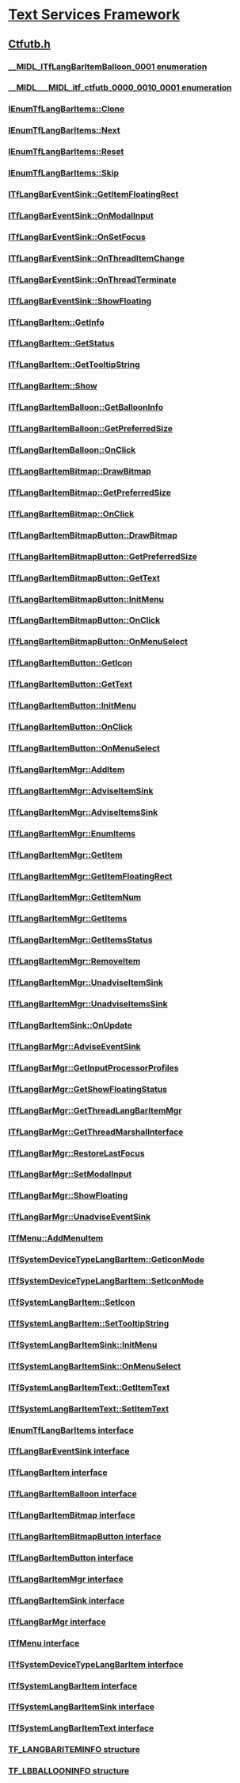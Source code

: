 # [Text Services Framework](../_tsf/index.md)
## [Ctfutb.h](index.md)
### [__MIDL_ITfLangBarItemBalloon_0001 enumeration](../ctfutb/ne-ctfutb-__midl_itflangbaritemballoon_0001.md)
### [__MIDL___MIDL_itf_ctfutb_0000_0010_0001 enumeration](../ctfutb/ne-ctfutb-__midl___midl_itf_ctfutb_0000_0010_0001.md)
### [IEnumTfLangBarItems::Clone](../ctfutb/nf-ctfutb-ienumtflangbaritems-clone.md)
### [IEnumTfLangBarItems::Next](../ctfutb/nf-ctfutb-ienumtflangbaritems-next.md)
### [IEnumTfLangBarItems::Reset](../ctfutb/nf-ctfutb-ienumtflangbaritems-reset.md)
### [IEnumTfLangBarItems::Skip](../ctfutb/nf-ctfutb-ienumtflangbaritems-skip.md)
### [ITfLangBarEventSink::GetItemFloatingRect](../ctfutb/nf-ctfutb-itflangbareventsink-getitemfloatingrect.md)
### [ITfLangBarEventSink::OnModalInput](../ctfutb/nf-ctfutb-itflangbareventsink-onmodalinput.md)
### [ITfLangBarEventSink::OnSetFocus](../ctfutb/nf-ctfutb-itflangbareventsink-onsetfocus.md)
### [ITfLangBarEventSink::OnThreadItemChange](../ctfutb/nf-ctfutb-itflangbareventsink-onthreaditemchange.md)
### [ITfLangBarEventSink::OnThreadTerminate](../ctfutb/nf-ctfutb-itflangbareventsink-onthreadterminate.md)
### [ITfLangBarEventSink::ShowFloating](../ctfutb/nf-ctfutb-itflangbareventsink-showfloating.md)
### [ITfLangBarItem::GetInfo](../ctfutb/nf-ctfutb-itflangbaritem-getinfo.md)
### [ITfLangBarItem::GetStatus](../ctfutb/nf-ctfutb-itflangbaritem-getstatus.md)
### [ITfLangBarItem::GetTooltipString](../ctfutb/nf-ctfutb-itflangbaritem-gettooltipstring.md)
### [ITfLangBarItem::Show](../ctfutb/nf-ctfutb-itflangbaritem-show.md)
### [ITfLangBarItemBalloon::GetBalloonInfo](../ctfutb/nf-ctfutb-itflangbaritemballoon-getballooninfo.md)
### [ITfLangBarItemBalloon::GetPreferredSize](../ctfutb/nf-ctfutb-itflangbaritemballoon-getpreferredsize.md)
### [ITfLangBarItemBalloon::OnClick](../ctfutb/nf-ctfutb-itflangbaritemballoon-onclick.md)
### [ITfLangBarItemBitmap::DrawBitmap](../ctfutb/nf-ctfutb-itflangbaritembitmap-drawbitmap.md)
### [ITfLangBarItemBitmap::GetPreferredSize](../ctfutb/nf-ctfutb-itflangbaritembitmap-getpreferredsize.md)
### [ITfLangBarItemBitmap::OnClick](../ctfutb/nf-ctfutb-itflangbaritembitmap-onclick.md)
### [ITfLangBarItemBitmapButton::DrawBitmap](../ctfutb/nf-ctfutb-itflangbaritembitmapbutton-drawbitmap.md)
### [ITfLangBarItemBitmapButton::GetPreferredSize](../ctfutb/nf-ctfutb-itflangbaritembitmapbutton-getpreferredsize.md)
### [ITfLangBarItemBitmapButton::GetText](../ctfutb/nf-ctfutb-itflangbaritembitmapbutton-gettext.md)
### [ITfLangBarItemBitmapButton::InitMenu](../ctfutb/nf-ctfutb-itflangbaritembitmapbutton-initmenu.md)
### [ITfLangBarItemBitmapButton::OnClick](../ctfutb/nf-ctfutb-itflangbaritembitmapbutton-onclick.md)
### [ITfLangBarItemBitmapButton::OnMenuSelect](../ctfutb/nf-ctfutb-itflangbaritembitmapbutton-onmenuselect.md)
### [ITfLangBarItemButton::GetIcon](../ctfutb/nf-ctfutb-itflangbaritembutton-geticon.md)
### [ITfLangBarItemButton::GetText](../ctfutb/nf-ctfutb-itflangbaritembutton-gettext.md)
### [ITfLangBarItemButton::InitMenu](../ctfutb/nf-ctfutb-itflangbaritembutton-initmenu.md)
### [ITfLangBarItemButton::OnClick](../ctfutb/nf-ctfutb-itflangbaritembutton-onclick.md)
### [ITfLangBarItemButton::OnMenuSelect](../ctfutb/nf-ctfutb-itflangbaritembutton-onmenuselect.md)
### [ITfLangBarItemMgr::AddItem](../ctfutb/nf-ctfutb-itflangbaritemmgr-additem.md)
### [ITfLangBarItemMgr::AdviseItemSink](../ctfutb/nf-ctfutb-itflangbaritemmgr-adviseitemsink.md)
### [ITfLangBarItemMgr::AdviseItemsSink](../ctfutb/nf-ctfutb-itflangbaritemmgr-adviseitemssink.md)
### [ITfLangBarItemMgr::EnumItems](../ctfutb/nf-ctfutb-itflangbaritemmgr-enumitems.md)
### [ITfLangBarItemMgr::GetItem](../ctfutb/nf-ctfutb-itflangbaritemmgr-getitem.md)
### [ITfLangBarItemMgr::GetItemFloatingRect](../ctfutb/nf-ctfutb-itflangbaritemmgr-getitemfloatingrect.md)
### [ITfLangBarItemMgr::GetItemNum](../ctfutb/nf-ctfutb-itflangbaritemmgr-getitemnum.md)
### [ITfLangBarItemMgr::GetItems](../ctfutb/nf-ctfutb-itflangbaritemmgr-getitems.md)
### [ITfLangBarItemMgr::GetItemsStatus](../ctfutb/nf-ctfutb-itflangbaritemmgr-getitemsstatus.md)
### [ITfLangBarItemMgr::RemoveItem](../ctfutb/nf-ctfutb-itflangbaritemmgr-removeitem.md)
### [ITfLangBarItemMgr::UnadviseItemSink](../ctfutb/nf-ctfutb-itflangbaritemmgr-unadviseitemsink.md)
### [ITfLangBarItemMgr::UnadviseItemsSink](../ctfutb/nf-ctfutb-itflangbaritemmgr-unadviseitemssink.md)
### [ITfLangBarItemSink::OnUpdate](../ctfutb/nf-ctfutb-itflangbaritemsink-onupdate.md)
### [ITfLangBarMgr::AdviseEventSink](../ctfutb/nf-ctfutb-itflangbarmgr-adviseeventsink.md)
### [ITfLangBarMgr::GetInputProcessorProfiles](../ctfutb/nf-ctfutb-itflangbarmgr-getinputprocessorprofiles.md)
### [ITfLangBarMgr::GetShowFloatingStatus](../ctfutb/nf-ctfutb-itflangbarmgr-getshowfloatingstatus.md)
### [ITfLangBarMgr::GetThreadLangBarItemMgr](../ctfutb/nf-ctfutb-itflangbarmgr-getthreadlangbaritemmgr.md)
### [ITfLangBarMgr::GetThreadMarshalInterface](../ctfutb/nf-ctfutb-itflangbarmgr-getthreadmarshalinterface.md)
### [ITfLangBarMgr::RestoreLastFocus](../ctfutb/nf-ctfutb-itflangbarmgr-restorelastfocus.md)
### [ITfLangBarMgr::SetModalInput](../ctfutb/nf-ctfutb-itflangbarmgr-setmodalinput.md)
### [ITfLangBarMgr::ShowFloating](../ctfutb/nf-ctfutb-itflangbarmgr-showfloating.md)
### [ITfLangBarMgr::UnadviseEventSink](../ctfutb/nf-ctfutb-itflangbarmgr-unadviseeventsink.md)
### [ITfMenu::AddMenuItem](../ctfutb/nf-ctfutb-itfmenu-addmenuitem.md)
### [ITfSystemDeviceTypeLangBarItem::GetIconMode](../ctfutb/nf-ctfutb-itfsystemdevicetypelangbaritem-geticonmode.md)
### [ITfSystemDeviceTypeLangBarItem::SetIconMode](../ctfutb/nf-ctfutb-itfsystemdevicetypelangbaritem-seticonmode.md)
### [ITfSystemLangBarItem::SetIcon](../ctfutb/nf-ctfutb-itfsystemlangbaritem-seticon.md)
### [ITfSystemLangBarItem::SetTooltipString](../ctfutb/nf-ctfutb-itfsystemlangbaritem-settooltipstring.md)
### [ITfSystemLangBarItemSink::InitMenu](../ctfutb/nf-ctfutb-itfsystemlangbaritemsink-initmenu.md)
### [ITfSystemLangBarItemSink::OnMenuSelect](../ctfutb/nf-ctfutb-itfsystemlangbaritemsink-onmenuselect.md)
### [ITfSystemLangBarItemText::GetItemText](../ctfutb/nf-ctfutb-itfsystemlangbaritemtext-getitemtext.md)
### [ITfSystemLangBarItemText::SetItemText](../ctfutb/nf-ctfutb-itfsystemlangbaritemtext-setitemtext.md)
### [IEnumTfLangBarItems interface](../ctfutb/nn-ctfutb-ienumtflangbaritems.md)
### [ITfLangBarEventSink interface](../ctfutb/nn-ctfutb-itflangbareventsink.md)
### [ITfLangBarItem interface](../ctfutb/nn-ctfutb-itflangbaritem.md)
### [ITfLangBarItemBalloon interface](../ctfutb/nn-ctfutb-itflangbaritemballoon.md)
### [ITfLangBarItemBitmap interface](../ctfutb/nn-ctfutb-itflangbaritembitmap.md)
### [ITfLangBarItemBitmapButton interface](../ctfutb/nn-ctfutb-itflangbaritembitmapbutton.md)
### [ITfLangBarItemButton interface](../ctfutb/nn-ctfutb-itflangbaritembutton.md)
### [ITfLangBarItemMgr interface](../ctfutb/nn-ctfutb-itflangbaritemmgr.md)
### [ITfLangBarItemSink interface](../ctfutb/nn-ctfutb-itflangbaritemsink.md)
### [ITfLangBarMgr interface](../ctfutb/nn-ctfutb-itflangbarmgr.md)
### [ITfMenu interface](../ctfutb/nn-ctfutb-itfmenu.md)
### [ITfSystemDeviceTypeLangBarItem interface](../ctfutb/nn-ctfutb-itfsystemdevicetypelangbaritem.md)
### [ITfSystemLangBarItem interface](../ctfutb/nn-ctfutb-itfsystemlangbaritem.md)
### [ITfSystemLangBarItemSink interface](../ctfutb/nn-ctfutb-itfsystemlangbaritemsink.md)
### [ITfSystemLangBarItemText interface](../ctfutb/nn-ctfutb-itfsystemlangbaritemtext.md)
### [TF_LANGBARITEMINFO structure](../ctfutb/ns-ctfutb-tf_langbariteminfo.md)
### [TF_LBBALLOONINFO structure](../ctfutb/ns-ctfutb-tf_lbballooninfo.md)
